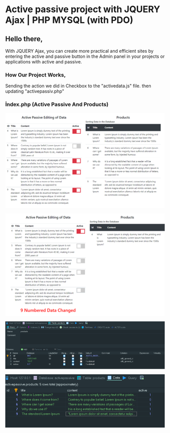 # Active passive project with JQUERY Ajax | PHP MYSQL (with PDO)

## Hello there,
With JQUERY Ajax, you can create more practical and efficient sites by entering the active and passive button in the Admin panel in your projects or applications with active and passive.

### How Our Project Works,
Sending the action we did in Checkbox to the "activedata.js" file. then updating "activepassiv.php"


### İndex.php (Active Passive And Products)
![alt text](https://github.com/FRTYZ/Active-passive-project-with-JQUERY-Ajax---PHP-MYSQL--with-PDO-/blob/main/img/ss/home.png?raw=true)

![alt text](https://github.com/FRTYZ/Active-passive-project-with-JQUERY-Ajax---PHP-MYSQL--with-PDO-/blob/main/img/ss/home-edit.png?raw=true)

![alt text](https://github.com/FRTYZ/Active-passive-project-with-JQUERY-Ajax---PHP-MYSQL--with-PDO-/blob/main/img/ss/database-table.png?raw=true)

![alt text](https://github.com/FRTYZ/Active-passive-project-with-JQUERY-Ajax---PHP-MYSQL--with-PDO-/blob/main/img/ss/database-table-data.png?raw=true)
